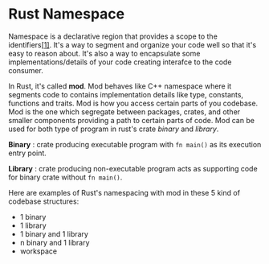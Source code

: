 # Rust Namespace #

Namespace is a declarative region that provides a scope to the identifiers[[1]](https://docs.microsoft.com/en-us/cpp/cpp/namespaces-cpp).
It's a way to segment and organize your code well so that it's easy to reason about. It's also a way to encapsulate some implementations/details of your code creating interafce to the code consumer.

In Rust, it's called **mod**. Mod behaves like C++ namespace where it segments code to contains implementation details like type, constants, functions and traits. Mod is how you access certain parts of you codebase. Mod is the one which segregate between packages, crates, and other smaller components providing a path to certain parts of code. Mod can be used for both type of program in rust's crate *binary* and *library*.

**Binary** : crate producing executable program with `fn main()` as its execution entry point.

**Library** : crate producing non-executable program acts as supporting code for binary crate without `fn main()`.

Here are examples of Rust's namespacing with mod in these 5 kind of codebase structures:
- 1 binary
- 1 library
- 1 binary and 1 library
- n binary and 1 library
- workspace